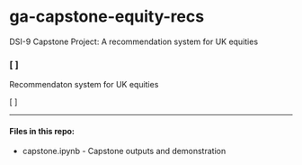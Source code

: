 # ga-capstone-equity-recs
DSI-9 Capstone Project: A recommendation system for UK equities

### \[ \]

Recommendaton system for UK equities

\[ \]

- - - -
#### Files in this repo:

* capstone.ipynb - Capstone outputs and demonstration
